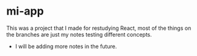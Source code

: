 # mi-app

This was a project that I made for restudying React, most of the things on the branches are just my notes testing different concepts.

* I will be adding more notes in the future.